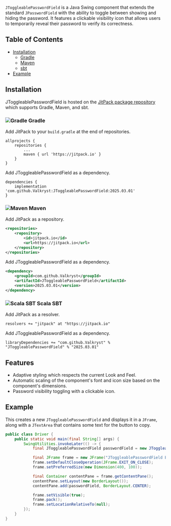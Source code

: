`JToggleablePasswordField` is a Java Swing component that extends the standard `JPasswordField` with the ability to toggle
between showing and hiding the password. It features a clickable visibility icon that allows users to temporarily reveal
their password to verify its correctness.

## Table of Contents

* [Installation](https://github.com/Valkryst/JToggleablePasswordField#installation)
    * [Gradle](https://github.com/Valkryst/JToggleablePasswordField#-gradle)
    * [Maven](https://github.com/Valkryst/JToggleablePasswordField#-maven)
    * [sbt](https://github.com/Valkryst/JToggleablePasswordField#-scala-sbt)
* [Example](https://github.com/Valkryst/JToggleablePasswordField#example)

## Installation

JToggleablePasswordField is hosted on the [JitPack package repository](https://jitpack.io/#Valkryst/JToggleablePasswordField)
which supports Gradle, Maven, and sbt.

### ![Gradle](https://i.imgur.com/qtc6bXq.png?1) Gradle

Add JitPack to your `build.gradle` at the end of repositories.

```
allprojects {
	repositories {
		...
		maven { url 'https://jitpack.io' }
	}
}
```

Add JToggleablePasswordField as a dependency.

```
dependencies {
	implementation 'com.github.Valkryst:JToggleablePasswordField:2025.03.01'
}
```

### ![Maven](https://i.imgur.com/2TZzobp.png?1) Maven

Add JitPack as a repository.

``` xml
<repositories>
    <repository>
        <id>jitpack.io</id>
        <url>https://jitpack.io</url>
    </repository>
</repositories>
```
Add JToggleablePasswordField as a dependency.

```xml
<dependency>
    <groupId>com.github.Valkryst</groupId>
    <artifactId>JToggleablePasswordField</artifactId>
    <version>2025.03.01</version>
</dependency>
```

### ![Scala SBT](https://i.imgur.com/Nqv3mVd.png?1) Scala SBT

Add JitPack as a resolver.

```
resolvers += "jitpack" at "https://jitpack.io"
```

Add JToggleablePasswordField as a dependency.

```
libraryDependencies += "com.github.Valkryst" % "JToggleablePasswordField" % "2025.03.01"
```

## Features

* Adaptive styling which respects the current Look and Feel.
* Automatic scaling of the component's font and icon size based on the component's dimensions.
* Password visibility toggling with a clickable icon.

## Example

This creates a new `JToggleablePasswordField` and displays it in a `JFrame`, along with a `JTextArea` that contains some text for the
button to copy.

```java
public class Driver {
    public static void main(final String[] args) {
        SwingUtilities.invokeLater(() -> {
            final JToggleablePasswordField passwordField = new JToggleablePasswordField("secret password");

            final JFrame frame = new JFrame("JToggleablePasswordField Example");
            frame.setDefaultCloseOperation(JFrame.EXIT_ON_CLOSE);
            frame.setPreferredSize(new Dimension(400, 100));

            final Container contentPane = frame.getContentPane();
            contentPane.setLayout(new BorderLayout());
            contentPane.add(passwordField, BorderLayout.CENTER);

            frame.setVisible(true);
            frame.pack();
            frame.setLocationRelativeTo(null);
        });
    }
}
```